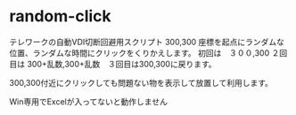 # random-click
テレワークの自動VDI切断回避用スクリプト
300,300 座標を起点にランダムな位置、ランダムな時間にクリックをくりかえします。
初回は　３００,300 ２回目は 300+乱数,300+乱数　３回目は300,300に戻ります。

300,300付近にクリックしても問題ない物を表示して放置して利用します。

Win専用でExcelが入ってないと動作しません
